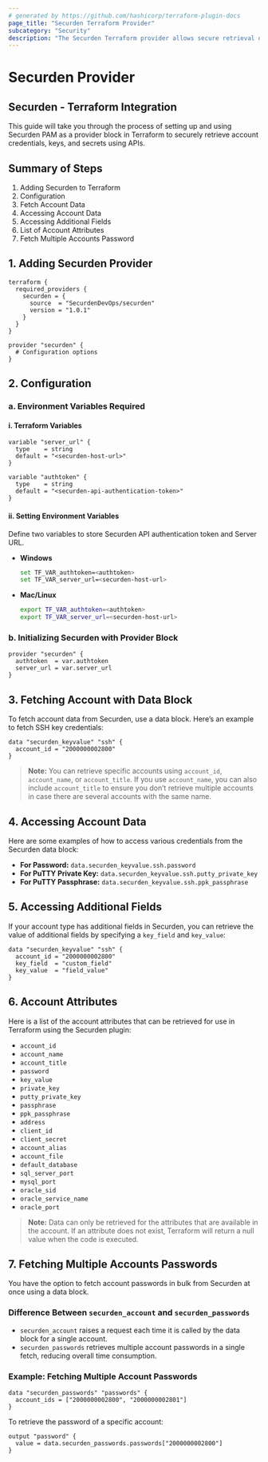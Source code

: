 ```yaml
---
# generated by https://github.com/hashicorp/terraform-plugin-docs
page_title: "Securden Terraform Provider"
subcategory: "Security"
description: "The Securden Terraform provider allows secure retrieval of credentials and secrets."
---
```


# Securden Provider

## Securden - Terraform Integration

This guide will take you through the process of setting up and using Securden PAM as a provider block in Terraform to securely retrieve account credentials, keys, and secrets using APIs.

## Summary of Steps

1. Adding Securden to Terraform
2. Configuration
3. Fetch Account Data
4. Accessing Account Data
5. Accessing Additional Fields  
6. List of Account Attributes
7. Fetch Multiple Accounts Password

## 1. Adding Securden Provider

```hcl
terraform {
  required_providers {
    securden = {
      source  = "SecurdenDevOps/securden"
      version = "1.0.1"
    }
  }
}

provider "securden" {
  # Configuration options
}
```

## 2. Configuration

### a. Environment Variables Required

#### i. Terraform Variables

```hcl
variable "server_url" {
  type    = string
  default = "<securden-host-url>"
}

variable "authtoken" {
  type    = string
  default = "<securden-api-authentication-token>"
}
```

#### ii. Setting Environment Variables

Define two variables to store Securden API authentication token and Server URL.

- **Windows**  
  ```sh
  set TF_VAR_authtoken=<authtoken>
  set TF_VAR_server_url=<securden-host-url>
  ```

- **Mac/Linux**  
  ```sh
  export TF_VAR_authtoken=<authtoken>
  export TF_VAR_server_url=<securden-host-url>
  ```

### b. Initializing Securden with Provider Block

```hcl
provider "securden" {
  authtoken  = var.authtoken
  server_url = var.server_url
}
```

## 3. Fetching Account with Data Block

To fetch account data from Securden, use a data block. Here’s an example to fetch SSH key credentials:

```hcl
data "securden_keyvalue" "ssh" {
  account_id = "2000000002800"
}
```

> **Note:** You can retrieve specific accounts using `account_id`, `account_name`, or `account_title`. If you use `account_name`, you can also include `account_title` to ensure you don’t retrieve multiple accounts in case there are several accounts with the same name.

## 4. Accessing Account Data

Here are some examples of how to access various credentials from the Securden data block:

- **For Password:** `data.securden_keyvalue.ssh.password`  
- **For PuTTY Private Key:** `data.securden_keyvalue.ssh.putty_private_key`  
- **For PuTTY Passphrase:** `data.securden_keyvalue.ssh.ppk_passphrase`  

## 5. Accessing Additional Fields

If your account type has additional fields in Securden, you can retrieve the value of additional fields by specifying a `key_field` and `key_value`:

```hcl
data "securden_keyvalue" "ssh" {
  account_id = "2000000002800"
  key_field  = "custom_field"
  key_value  = "field_value"
}
```

## 6. Account Attributes

Here is a list of the account attributes that can be retrieved for use in Terraform using the Securden plugin:

- `account_id`
- `account_name`
- `account_title`
- `password`
- `key_value`
- `private_key`
- `putty_private_key`
- `passphrase`
- `ppk_passphrase`
- `address`
- `client_id`
- `client_secret`
- `account_alias`
- `account_file`
- `default_database`
- `sql_server_port`
- `mysql_port`
- `oracle_sid`
- `oracle_service_name`
- `oracle_port`

> **Note:** Data can only be retrieved for the attributes that are available in the account. If an attribute does not exist, Terraform will return a null value when the code is executed.

## 7. Fetching Multiple Accounts Passwords

You have the option to fetch account passwords in bulk from Securden at once using a data block.

### Difference Between `securden_account` and `securden_passwords`
- `securden_account` raises a request each time it is called by the data block for a single account.
- `securden_passwords` retrieves multiple account passwords in a single fetch, reducing overall time consumption.

### Example: Fetching Multiple Account Passwords

```hcl
data "securden_passwords" "passwords" {
  account_ids = ["2000000002800", "2000000002801"]
}
```

To retrieve the password of a specific account:

```hcl
output "password" {
  value = data.securden_passwords.passwords["2000000002800"]
}
```